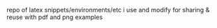 repo of latex snippets/environments/etc i use and modify for sharing & reuse with pdf and png examples
